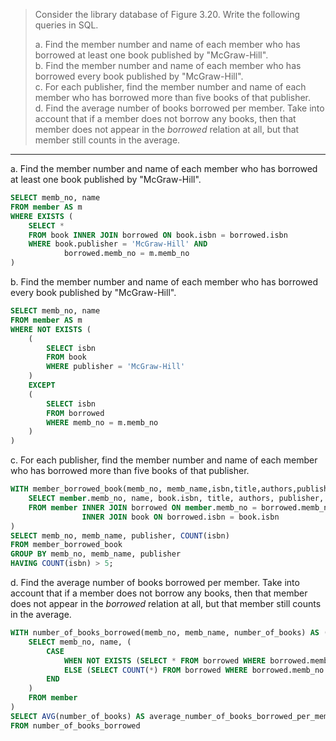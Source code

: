 > Consider the library database of Figure 3.20. Write the following queries in SQL. 
> 
> a. Find the member number and name of each member who has borrowed at least one book 
> published by "McGraw-Hill". <br>
> b. Find the member number and name of each member who has borrowed every book published by "McGraw-Hill".<br>
> c. For each publisher, find the member number and name of each member who has borrowed more than five books
> of that publisher. <br> 
> d. Find the average number of books borrowed per member. Take into account that if a member does not 
> borrow any books, then that member does not appear in the _borrowed_ relation at all, but that member still
> counts in the average. <br> 

--------------------------------

a. Find the member number and name of each member who has borrowed at least one book 
published by "McGraw-Hill". <br> 

```sql
SELECT memb_no, name
FROM member AS m
WHERE EXISTS (
    SELECT * 
    FROM book INNER JOIN borrowed ON book.isbn = borrowed.isbn 
    WHERE book.publisher = 'McGraw-Hill' AND 
            borrowed.memb_no = m.memb_no
)
```

b. Find the member number and name of each member who has borrowed every book published by "McGraw-Hill".

```sql
SELECT memb_no, name
FROM member AS m 
WHERE NOT EXISTS (
    (
        SELECT isbn
        FROM book
        WHERE publisher = 'McGraw-Hill'
    )
    EXCEPT 
    (
        SELECT isbn
        FROM borrowed
        WHERE memb_no = m.memb_no
    )
) 
```

c. For each publisher, find the member number and name of each member who has borrowed more than five books
of that publisher.

```sql
WITH member_borrowed_book(memb_no, memb_name,isbn,title,authors,publisher,date) AS (
    SELECT member.memb_no, name, book.isbn, title, authors, publisher, date
    FROM member INNER JOIN borrowed ON member.memb_no = borrowed.memb_no
                INNER JOIN book ON borrowed.isbn = book.isbn
)
SELECT memb_no, memb_name, publisher, COUNT(isbn)
FROM member_borrowed_book
GROUP BY memb_no, memb_name, publisher
HAVING COUNT(isbn) > 5;
```

d. Find the average number of books borrowed per member. Take into account that if a member does not 
borrow any books, then that member does not appear in the _borrowed_ relation at all, but that member still
counts in the average.

```sql 
WITH number_of_books_borrowed(memb_no, memb_name, number_of_books) AS (
    SELECT memb_no, name, (
        CASE
            WHEN NOT EXISTS (SELECT * FROM borrowed WHERE borrowed.memb_no = member.memb_no) THEN 0
            ELSE (SELECT COUNT(*) FROM borrowed WHERE borrowed.memb_no = member.memb_no) 
        END
    )
    FROM member
)
SELECT AVG(number_of_books) AS average_number_of_books_borrowed_per_member
FROM number_of_books_borrowed
```